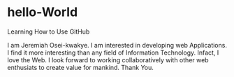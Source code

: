 # hello-World
Learning How to Use GitHub

I am Jeremiah Osei-kwakye. I am interested in developing web Applications. I find it more interesting than any field of Information Technology. Infact, I love the Web. 
I look forward to working collaboratively with other web enthusiats to create value for mankind. Thank You.
